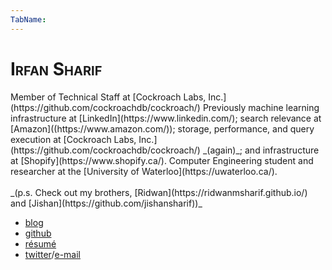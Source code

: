 ```yaml
---
TabName:
---
```


# Irfan Sharif

<tag class="home-page">
  Member of Technical Staff at [Cockroach Labs, Inc.](https://github.com/cockroachdb/cockroach/)
  Previously machine learning infrastructure at [LinkedIn](https://www.linkedin.com/);
  search relevance at [Amazon]((https://www.amazon.com/)); storage, performance, and query
  execution at [Cockroach Labs, Inc.](https://github.com/cockroachdb/cockroach/) _(again)_;
  and infrastructure at [Shopify](https://www.shopify.ca/). Computer Engineering
  student and researcher at the [University of Waterloo](https://uwaterloo.ca/).
  </br></br>
  _(p.s. Check out my brothers, [Ridwan](https://ridwanmsharif.github.io/) and [Jishan](https://github.com/jishansharif))_
</tag>

- [blog](/blog)
- [github](http://github.com/irfansharif)
- [résumé](resume.pdf)
- [twitter](https://twitter.com/irfansharifm)/[e-mail](mailto:irfan@irfansharif.io)

<style>
ul li a {
  font-weight: normal;
}
h1 {
  font-variant: small-caps;
}
</style>
